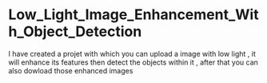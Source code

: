 # Low_Light_Image_Enhancement_With_Object_Detection
I have created a projet with which you can upload a image with low light , it will enhance its features then detect the objects within it , after that you can also dowload those enhanced images
